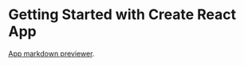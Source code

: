 # Getting Started with Create React App

[App markdown previewer](https://fernandadsantos.github.io/markdown-previewer/).